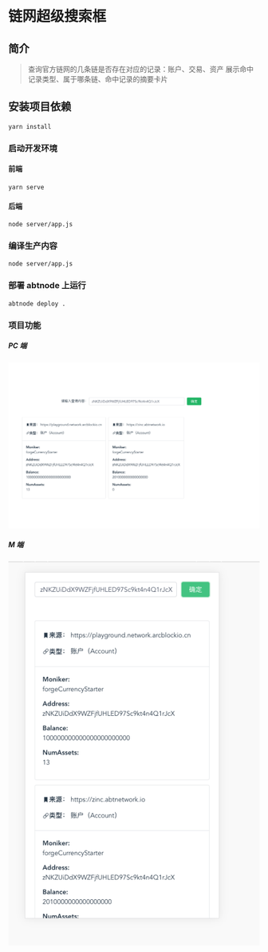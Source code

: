 # 链网超级搜索框

## 简介

> 查询官方链网的几条链是否存在对应的记录：账户、交易、资产
> 展示命中记录类型、属于哪条链、命中记录的摘要卡片

## 安装项目依赖

```
yarn install
```

### 启动开发环境

#### 前端

```
yarn serve
```

#### 后端

```
node server/app.js
```

### 编译生产内容

```
node server/app.js
```

### 部署 abtnode 上运行

```
abtnode deploy .
```

### 项目功能

##### PC 端

![PC 端](./screenshots/pc.png)

##### M 端

![M 端](./screenshots/m.png)
